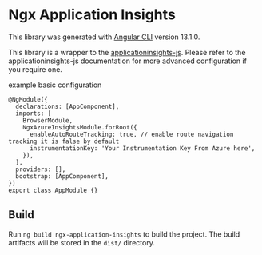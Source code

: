# Ngx Application Insights

This library was generated with [Angular CLI](https://github.com/angular/angular-cli) version 13.1.0.

This library is a wrapper to the <a href="https://github.com/microsoft/applicationinsights-js">applicationinsights-js</a>.
Please refer to the applicationinsights-js documentation for more advanced configuration if you require one.

example basic configuration

```
@NgModule({
  declarations: [AppComponent],
  imports: [
    BrowserModule,
    NgxAzureInsightsModule.forRoot({
      enableAutoRouteTracking: true, // enable route navigation tracking it is false by default
      instrumentationKey: 'Your Instrumentation Key From Azure here',
    }),
  ],
  providers: [],
  bootstrap: [AppComponent],
})
export class AppModule {}
```

## Build

Run `ng build ngx-application-insights` to build the project. The build artifacts will be stored in the `dist/` directory.

